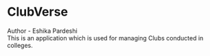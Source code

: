 # ClubVerse
Author - Eshika Pardeshi <br>
This is an application which is used for managing Clubs conducted in colleges.

